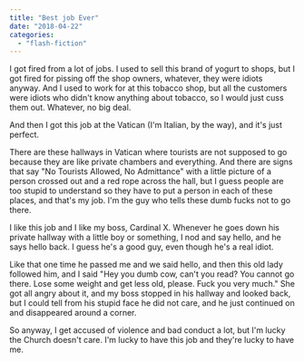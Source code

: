 ```yaml
---
title: "Best job Ever"
date: "2018-04-22"
categories: 
  - "flash-fiction"
---
```


I got fired from a lot of jobs. I used to sell this brand of yogurt to shops, but I got fired for pissing off the shop owners, whatever, they were idiots anyway. And I used to work for at this tobacco shop, but all the customers were idiots who didn't know anything about tobacco, so I would just cuss them out. Whatever, no big deal.

And then I got this job at the Vatican (I'm Italian, by the way), and it's just perfect.

There are these hallways in Vatican where tourists are not supposed to go because they are like private chambers and everything. And there are signs that say "No Tourists Allowed, No Admittance" with a little picture of a person crossed out and a red rope across the hall, but I guess people are too stupid to understand so they have to put a person in each of these places, and that's my job. I'm the guy who tells these dumb fucks not to go there.

I like this job and I like my boss, Cardinal X. Whenever he goes down his private hallway with a little boy or something, I nod and say hello, and he says hello back. I guess he's a good guy, even though he's a real idiot.

Like that one time he passed me and we said hello, and then this old lady followed him, and I said "Hey you dumb cow, can't you read? You cannot go there. Lose some weight and get less old, please. Fuck you very much." She got all angry about it, and my boss stopped in his hallway and looked back, but I could tell from his stupid face he did not care, and he just continued on and disappeared around a corner.

So anyway, I get accused of violence and bad conduct a lot, but I'm lucky the Church doesn't care. I'm lucky to have this job and they're lucky to have me.

